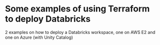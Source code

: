 # Some examples of using Terraform to deploy Databricks

2 examples on how to deploy a Databricks workspace, one on AWS E2 and one on Azure (with Unity Catalog)

